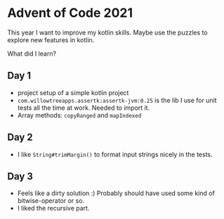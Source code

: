 # Advent of Code 2021

This year I want to improve my kotlin skills. Maybe use the puzzles to explore new features in kotlin.

What did I learn?

## Day 1

* project setup of a simple kotlin project
* `com.willowtreeapps.assertk:assertk-jvm:0.25` is the lib I use for unit tests all the time at work. Needed to import
  it.
* Array methods: `copyRanged` and `mapIndexed`

## Day 2

* I like `String#trimMargin()` to format input strings nicely in the tests.

## Day 3

* Feels like a dirty solution :) Probably should have used some kind of bitwise-operator or so.
* I liked the recursive part.